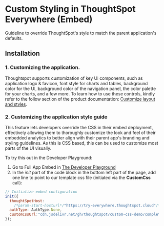 # Custom Styling in ThoughtSpot Everywhere (Embed)

Guideline to override ThoughtSpot's style to match the parent application's defaults.

## Installation

### 1. Customizing the application.
Thoughtspot supports customization of key UI components, such as application logo & favicon, font style for charts and tables, background color for the UI, background color of the navigation panel, the color palette for your charts, and a few more. To learn how to use these controls, kindly refer to the follow section of the product documentation: [Customize layout and styles](https://developers.thoughtspot.com/docs/?pageid=customize-style).

### 2. Customizing the application style guide

This feature lets developers override the CSS in their embed deployment, effectively allowing them to thoroughly customize the look and feel of their embedded analytics to better align with their parent app's branding and styling guidelines.
As this is CSS based, this can be used to customize most parts of the UI visually.

To try this out in the Developer Playground:
1. Go to Full App Embed in [The Developer Playground](https://try-everywhere.thoughtspot.cloud/v2/#/everywhere/playground/fullApp)
2. In the _init_ part of the code block in the bottom left part of the page, add one line to point to our template css file (initiated via the **CustomCss** call):

```js
// Initialize embed configuration
init({
  thoughtSpotHost:
    /*param-start-hosturl*/"https://try-everywhere.thoughtspot.cloud"/*param-end-hosturl*/,
  authType: AuthType.None,
  customCssUrl:"cdn.jsdelivr.net/gh/thoughtspot/custom-css-demo/complete.css"
});
```

